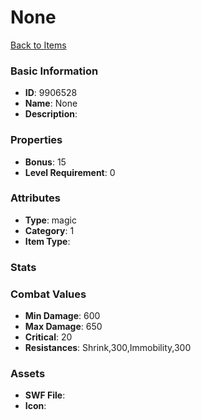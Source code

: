 # None



[Back to Items](../items.md)

### Basic Information

- **ID**: 9906528
- **Name**: None
- **Description**: 

### Properties

- **Bonus**: 15
- **Level Requirement**: 0

### Attributes

- **Type**: magic
- **Category**: 1
- **Item Type**: 

### Stats


### Combat Values

- **Min Damage**: 600
- **Max Damage**: 650
- **Critical**: 20
- **Resistances**: Shrink,300,Immobility,300

### Assets

- **SWF File**: 
- **Icon**: 

